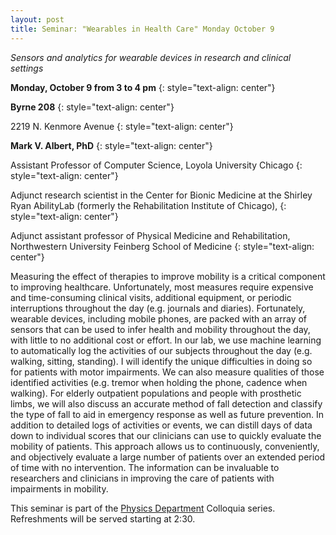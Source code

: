 ```yaml
---
layout: post
title: Seminar: "Wearables in Health Care" Monday October 9
---
```


*Sensors and analytics for wearable devices in research and clinical settings*  

**Monday, October 9 from 3 to 4 pm**
{: style="text-align: center"}

**Byrne 208**
{: style="text-align: center"}

2219 N. Kenmore Avenue
{: style="text-align: center"}

**Mark V. Albert, PhD**
{: style="text-align: center"}

Assistant Professor of Computer Science, Loyola University Chicago
{: style="text-align: center"}

Adjunct research scientist in the Center for Bionic Medicine at the Shirley Ryan AbilityLab (formerly the Rehabilitation Institute of Chicago),
{: style="text-align: center"}

Adjunct assistant professor of Physical Medicine and Rehabilitation, Northwestern University Feinberg School of Medicine
{: style="text-align: center"}


Measuring the effect of therapies to improve mobility is a critical component to improving healthcare. Unfortunately, most measures require expensive and time-consuming clinical visits, additional equipment, or periodic interruptions throughout the day (e.g. journals and diaries). Fortunately, wearable devices, including mobile phones, are packed with an array of sensors that can be used to infer health and mobility throughout the day, with little to no additional cost or effort. In our lab, we use machine learning to automatically log the activities of our subjects throughout the day (e.g. walking, sitting, standing). I will identify the unique difficulties in doing so for patients with motor impairments. We can also measure qualities of those identified activities (e.g. tremor when holding the phone, cadence when walking). For elderly outpatient populations and people with prosthetic limbs, we will also discuss an accurate method of fall detection and classify the type of fall to aid in emergency response as well as future prevention. In addition to detailed logs of activities or events, we can distill days of data down to individual scores that our clinicians can use to quickly evaluate the mobility of patients. This approach allows us to continuously, conveniently, and objectively evaluate a large number of patients over an extended period of time with no intervention. The information can be invaluable to researchers and clinicians in improving the care of patients with impairments in mobility.


This seminar is part of the [Physics Department](https://csh.depaul.edu/academics/physics/pages/default.aspx) Colloquia series.  Refreshments will be served starting at 2:30.  

